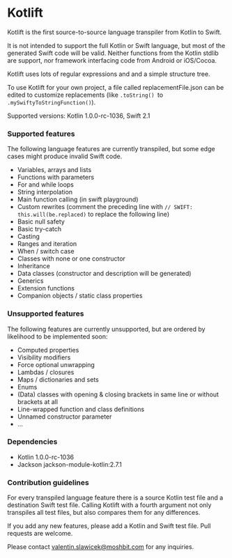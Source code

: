 # Kotlift #

Kotlift is the first source-to-source language transpiler from Kotlin to Swift.

It is not intended to support the full Kotlin or Swift language, but most of the generated Swift code will be valid. Neither functions from the Kotlin stdlib are support, nor framework interfacing code from Android or iOS/Cocoa.

Kotlift uses lots of regular expressions and and a simple structure tree.

To use Kotlift for your own project, a file called replacementFile.json can be edited to customize replacements (like `.toString() `to `.mySwiftyToStringFunction()`).

Supported versions: Kotlin 1.0.0-rc-1036, Swift 2.1

### Supported features ###

The following language features are currently transpiled, but some edge cases might produce invalid Swift code.

* Variables, arrays and lists
* Functions with parameters
* For and while loops
* String interpolation
* Main function calling (in swift playground)
* Custom rewrites (comment the preceding line with `// SWIFT: this.will(be.replaced)` to replace the following line)
* Basic null safety
* Basic try-catch
* Casting
* Ranges and iteration
* When / switch case
* Classes with none or one constructor
* Inheritance
* Data classes (constructor and description will be generated)
* Generics
* Extension functions
* Companion objects / static class properties

### Unsupported features ###

The following features are currently unsupported, but are ordered by likelihood to be implemented soon:

* Computed properties
* Visibility modifiers
* Force optional unwrapping
* Lambdas / closures
* Maps / dictionaries and sets
* Enums
* (Data) classes with opening & closing brackets in same line or without brackets at all
* Line-wrapped function and class definitions
* Unnamed constructor parameter
* ...

### Dependencies ###

* Kotlin 1.0.0-rc-1036
* Jackson jackson-module-kotlin:2.7.1

### Contribution guidelines ###

For every transpiled language feature there is a source Kotlin test file and a destination Swift test file. Calling Kotlift with a fourth argument not only transpiles all test files, but also compares them for any differences.

If you add any new features, please add a Kotlin and Swift test file. Pull requests are welcome.

Please contact valentin.slawicek@moshbit.com for any inquiries.